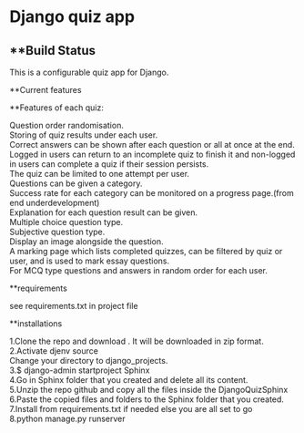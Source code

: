 # **Django quiz app**


## **Build Status

This is a configurable quiz app for Django.  

**Current features

**Features of each quiz:

Question order randomisation.  
Storing of quiz results under each user.  
Correct answers can be shown after each question or all at once at the end.  
Logged in users can return to an incomplete quiz to finish it and non-logged in users can complete a quiz if their session persists.  
The quiz can be limited to one attempt per user.  
Questions can be given a category.  
Success rate for each category can be monitored on a progress page.(from end underdevelopment)  
Explanation for each question result can be given.  
Multiple choice question type.  
Subjective question type.  
Display an image alongside the question.  
A marking page which lists completed quizzes, can be filtered by quiz or user, and is used to mark essay questions.  
For MCQ type questions and answers in random order for each user.  

**requirements 

see requirements.txt in project file  

**installations  

1.Clone the  repo and download . It will be downloaded in zip format.  
2.Activate djenv source  
Change your directory to django_projects.  
3.$ django-admin startproject Sphinx  
4.Go in Sphinx folder that you created and delete all its content.  
5.Unzip the repo github and copy all the files inside the DjangoQuizSphinx  
6.Paste the copied files and folders to the Sphinx folder that you created.  
7.Install from requirements.txt if needed else you are all set to go  
8.python manage.py runserver  
